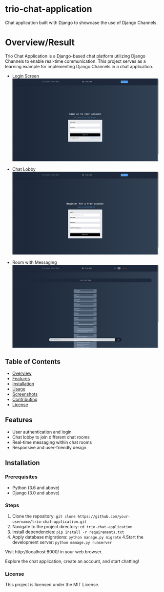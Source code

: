 # trio-chat-application
Chat application built with Django to showcase the use of Django Channels.


# Overview/Result
Trio Chat Application is a Django-based chat platform utilizing Django Channels to enable real-time communication. This project serves as a learning example for implementing Django Channels in a chat application.

- Login Screen
  ![Login Screen](screenshots/1.png)

- Chat Lobby
  ![Chat Lobby](screenshots/2.png)

- Room with Messaging
  ![Room with Messaging](screenshots/4.png)


## Table of Contents

- [Overview](#overview)
- [Features](#features)
- [Installation](#installation)
- [Usage](#usage)
- [Screenshots](#screenshots)
- [Contributing](#contributing)
- [License](#license)


## Features
- User authentication and login
- Chat lobby to join different chat rooms
- Real-time messaging within chat rooms
- Responsive and user-friendly design

## Installation

### Prerequisites
- Python (3.6 and above)
- Django (3.0 and above)

### Steps

1. Clone the repository: ```git clone https://github.com/your-username/trio-chat-application.git```
2. Navigate to the project directory: ```cd trio-chat-application```
3. Install dependencies: ```pip install -r requirements.txt```
3. Apply database migrations: ```python manage.py migrate```
4.Start the development server: ```python manage.py runserver```

Visit http://localhost:8000/ in your web browser.

Explore the chat application, create an account, and start chatting!

### License
This project is licensed under the MIT License.

